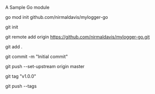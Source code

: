 A Sample Go module

go mod init github.com/nirmaldavis/mylogger-go

git init

git remote add origin https://github.com/nirmaldavis/mylogger-go.git

git add .

git commit -m "Initial commit"

git push --set-upstream origin master

git tag "v1.0.0"

git push --tags
